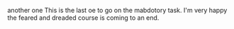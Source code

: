 another one
This is the last oe to go on the mabdotory task.
I'm very happy the feared and dreaded course is coming to an end.
